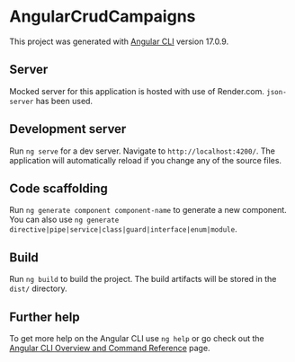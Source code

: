 # AngularCrudCampaigns

This project was generated with [Angular CLI](https://github.com/angular/angular-cli) version 17.0.9.

## Server

Mocked server for this application is hosted with use of Render.com.
`json-server` has been used.

## Development server

Run `ng serve` for a dev server. Navigate to `http://localhost:4200/`. The application will automatically reload if you change any of the source files.

## Code scaffolding

Run `ng generate component component-name` to generate a new component. You can also use `ng generate directive|pipe|service|class|guard|interface|enum|module`.

## Build

Run `ng build` to build the project. The build artifacts will be stored in the `dist/` directory.

## Further help

To get more help on the Angular CLI use `ng help` or go check out the [Angular CLI Overview and Command Reference](https://angular.io/cli) page.
